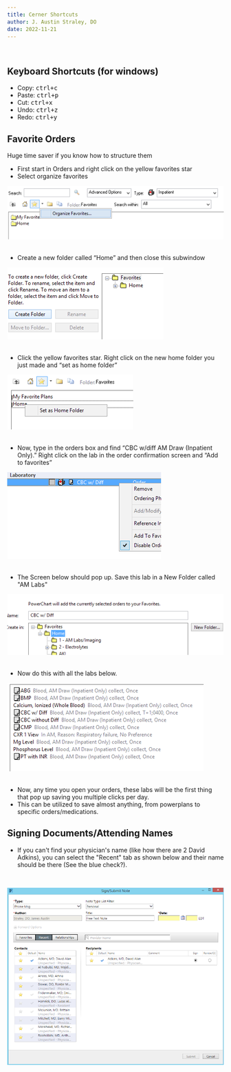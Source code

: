 ```yaml
---
title: Cerner Shortcuts
author: J. Austin Straley, DO
date: 2022-11-21
---
```

    
<br>

## Keyboard Shortcuts (for windows)
- Copy: <kbd><kbd>ctrl</kbd>+<kbd>c</kbd></kbd>
- Paste: <kbd><kbd>ctrl</kbd>+<kbd>p</kbd></kbd>
- Cut: <kbd><kbd>ctrl</kbd>+<kbd>x</kbd></kbd>
- Undo: <kbd><kbd>ctrl</kbd>+<kbd>z</kbd></kbd>
- Redo: <kbd><kbd>ctrl</kbd>+<kbd>y</kbd></kbd>

## Favorite Orders
Huge time saver if you know how to structure them<br>

- First start in Orders and right click on the yellow favorites star<br>
- Select organize favorites <br>
        
![Shortcut 1.1](../assets/images/internguidepages/1.2/cerner_shortcuts_1.png)
        <br><br>
- Create a new folder called “Home” and then close this subwindow <br>

![Shortcut 1.2](../assets/images/internguidepages/1.2/cerner_shortcuts_2.png)
        <br><br>
- Click the yellow favorites star. Right click on the new home folder you just made and “set as home folder”<br>

![Shortcut 1.3](../assets/images/internguidepages/1.2/cerner_shortcuts_3.png)
        <br><br>
- Now, type in the orders box and find “CBC w/diff AM Draw (Inpatient Only).” Right click on the lab in the order confirmation screen and “Add to favorites”<br>

![Shortcut 1.4](../assets/images/internguidepages/1.2/cerner_shortcuts_4.png)
        <br><br>
- The Screen below should pop up. Save this lab in a New Folder called "AM Labs"<br>

![Shortcut 1.5](../assets/images/internguidepages/1.2/cerner_shortcuts_5.png)
        <br><br>
- Now do this with all the labs below.<br>

![Shortcut 1.6](../assets/images/internguidepages/1.2/cerner_shortcuts_6.png)
        <br><br>
- Now, any time you open your orders, these labs will be the first thing that pop up saving you multiple clicks per day.<br>
- This can be utilized to save almost anything, from powerplans to specific orders/medications.

## Signing Documents/Attending Names
- If you can't find your physician's name (like how there are 2 David Adkins), you can select the "Recent" tab as shown below and their name should be there (See the blue check?). 
<br>

![Shortcut 1.7](../assets/images/internguidepages/1.2/cerner_shortcuts_7.png)
        <br><br>
